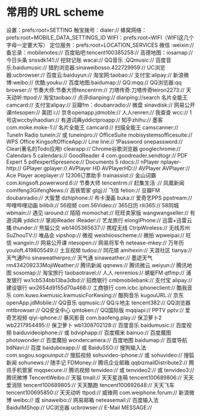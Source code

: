 # 常用的 URL scheme
设置：prefs:root=SETTING 
触宝拨号：dialer:// 
蜂窝网络：prefs:root=MOBILE_DATA_SETTINGS_ID 
WIFI：prefs:root=WIFI（WIFI这几个字母一定要大写） 
定位服务：prefs:root=LOCATION_SERVICES 
微信 :weixin:// 
备忘录：mobilenotes:// 
百度贴吧:tencent100385258:// 
高德地图：iosamap:// 
今日头条 snssdk141:// 
挖财记账 wacai:// 
QQ音乐 :QQmusic:// 
百度音乐:baidumusic:// 
猎豹浏览器:sinaweibosso.422729959:// 
UC浏览器:ucbrowser:// 
百度云:baiduyun:// 
淘宝网:taobao:// 
支付宝:alipay:// 
新浪微博:weibo:// 
优酷:youku:// 
百度地图:baidumap:// 
QQ:mqq:// 
QQ浏览器:qq browser:// 
节奏大师:节奏大师tencentrm:// 
刀塔传奇:刀塔传奇teiron2273:// 
天天动听:ttpod:// 
淘宝taobao:// 
点评dianping:// dianping://search 
名片全能王camcard:// 
支付宝alipay:// 
豆瓣fm：doubanradio:// 
微盘 sinavdisk:// 
网易公开课ntesopen:// 
美团 i:// 
京冬openapp.jdmoble:// 
人人renren:// 
我查查 wcc:// 
1号店wccbyihaodian:// 
有道词典yddictproapp:// 
知乎zhihu:// 
墨客 com.moke.moke-1:// 
名片全能王 camcard:// 
扫描全能王 camscanner:// 
TuneIn Radio tunein:// 或 tuneinpro:// 
OfficeSuite mobisystemsofficesuite:// 
WPS Office KingsoftOfficeApp:// 
Line line:// 
1Password onepassword:// 
Clear(著名的Todo应用) clearapp:// 
Chrome谷歌浏览器 googlechrome:// 
Calendars 5 calendars:// 
GoodReader 4 com.goodreader.sendtogr:// 
PDF Expert 5 pdfexpert5presence:// 
Documents 5 rdocs:// 
nPlayer nplayer-http:// 
GPlayer gplayer:// 
AVPlayer HD AVPlayerHD:// 
AVPlayer AVPlayer:// 
Ace Player aceplayer:// 
12306订票助手 trainassist:// 
金山词霸 com.kingsoft.powerword.6:// 
节奏大师 tencentrm:// 
赶集生活 :// 
凤凰新闻 comIfeng3GifengNews:// 
高铁管家 gtgj:// 
飞信 fetion:// 
豆瓣FM doubanradio:// 
大智慧 dzhiphone:// 
布卡漫画 buka:// 
爱奇艺PPS ppstream:// 
哔哩哔哩动画 bilibili:// 
56视频 com.56Video:// 
365日历 rili365:// 
58同城 wbmain:// 
遇见 iaround:// 
陌陌 momochat:// 
旺旺卖家版 wangwangseller:// 
有道词典 yddict:// 
掌阅iReader iReader:// 
艺龙旅行 elongIPhone:// 
迅雷+迅雷云播 thunder:// 
熊猫公交 wb1405365637:// 
携程无线 CtripWireless:// 
无线苏州 SuZhouTV:// 
唯品会 vipshop:// 
微视 weishiiosscheme:// 
微拍 wpweipai:// 
旺信 wangxin:// 
网易公开课 ntesopen:// 
网易将军令 netease-mkey:// 
万年历 youloft.419805549:// 
土豆视频 tudou:// 
同花顺 amihexin:// 
天涯社区 tianya:// 
天气通Pro sinaweatherpro:// 
天气通 sinaweather:// 
墨迹天气 rm434209233MojiWeather:// 
腾讯新闻 qqnews:// 
腾讯微云 weiyun:// 
腾讯地图 sosomap:// 
淘宝旅行 taobaotravel:// 
人人 renrenios:// 
蜻蜓FM qtfmp:// 
浦发银行 wx1cb534bb13ba3dbd:// 
招商银行 cmbmobilebank:// 
支付宝 alipay:// 
建设银行 wx2654d9155d70a468:// 
工商银行 com.icbc.iphoneclient:// 
酷我音乐 com.kuwo.kwmusic.kwmusicForKwsing:// 
酷狗音乐 kugouURL:// 
京东 openApp.jdMobile:// 
QQ音乐 qqmusic:// 
QQ斗地主 tencent382:// 
QQ浏览器 mttbrowser:// 
QQ安全中心 qmtoken:// 
QQ国际版 mqqiapi:// 
PPTV pptv:// 
爱奇艺视频 qiyi-iphone:// 
暴风影音 com.baofeng.play:// 
保卫萝卜2 wb2217954495:// 
保卫萝卜 wb1308702128:// 
百度音乐 baidumusic:// 
百度视频 baiduvideoiphone:// 或 bdviphapp:// 
百度糯米 bainuo:// 
百度魔图 photowonder:// 
百度魔拍 wondercamera:// 
百度地图 baidumap:// 
百度导航 bdNavi:// 
百度 baiduboxapp:// 或 BaiduSSO:// 
搜狗输入法 com.sogou.sogouinput:// 
搜狐视频 sohuvideo-iphone:// 或 sohuvideo:// 
搜狐新闻 sohunews:// 
随手记 FDMoney:// 
腾讯企业邮箱 qqbizmailDistribute2:// 
腾讯手机管家 mqqsecure:// 
腾讯视频 tenvideo:// 或 tenvideo2:// 或 tenvideo3:// 
腾讯微博 TencentWeibo:// 
天猫 tmall:// 
天天星连萌 tencent100689806:// 
天天爱消除 tencent100689805:// 
天天酷跑 tencent100692648:// 
天天飞车 tencent100695850:// 
天天动听 ttpod:// 
威锋网 com.weiphone.forum:// 
新浪微博 weibo:// 或 sinaweibo:// 
网易邮箱 neteasemail:// 
百度输入法 BaiduIMShop:// 
UC浏览器 ucbrowser:// 
E-Mail MESSAGE://